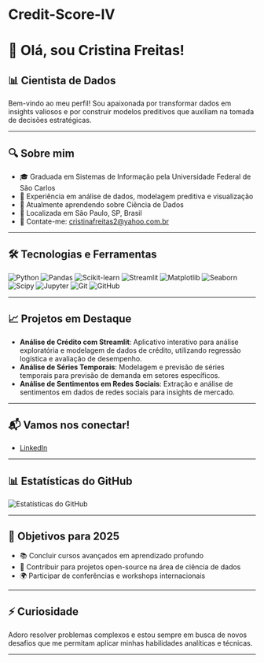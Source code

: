 # Credit-Score-IV

# 👋 Olá, sou Cristina Freitas!

## 📊 Cientista de Dados 

Bem-vindo ao meu perfil! Sou apaixonada por transformar dados em insights valiosos e por construir modelos preditivos que auxiliam na tomada de decisões estratégicas.

---

## 🔍 Sobre mim

- 🎓 Graduada em Sistemas de Informação pela Universidade Federal de São Carlos
- 💼 Experiência em análise de dados, modelagem preditiva e visualização
- 🌱 Atualmente aprendendo sobre Ciência de Dados
- 📍 Localizada em São Paulo, SP, Brasil
- 📧 Contate-me: cristinafreitas2@yahoo.com.br

---

## 🛠️ Tecnologias e Ferramentas

![Python](https://img.shields.io/badge/Python-3776AB?style=for-the-badge&logo=python&logoColor=white)
![Pandas](https://img.shields.io/badge/Pandas-150458?style=for-the-badge&logo=pandas&logoColor=white)
![Scikit-learn](https://img.shields.io/badge/Scikit--learn-F7931E?style=for-the-badge&logo=scikit-learn&logoColor=white)
![Streamlit](https://img.shields.io/badge/Streamlit-FF4B4B?style=for-the-badge&logo=streamlit&logoColor=white)
![Matplotlib](https://img.shields.io/badge/Matplotlib-003B57?style=for-the-badge&logo=matplotlib&logoColor=white)
![Seaborn](https://img.shields.io/badge/Seaborn-9E5D6A?style=for-the-badge&logo=seaborn&logoColor=white)
![Scipy](https://img.shields.io/badge/Scipy-8CAAE6?style=for-the-badge&logo=scipy&logoColor=white)
![Jupyter](https://img.shields.io/badge/Jupyter-F37626?style=for-the-badge&logo=jupyter&logoColor=white)
![Git](https://img.shields.io/badge/Git-F05032?style=for-the-badge&logo=git&logoColor=white)
![GitHub](https://img.shields.io/badge/GitHub-181717?style=for-the-badge&logo=github&logoColor=white)

---

## 📈 Projetos em Destaque

- **Análise de Crédito com Streamlit**: Aplicativo interativo para análise exploratória e modelagem de dados de crédito, utilizando regressão logística e avaliação de desempenho.
- **Análise de Séries Temporais**: Modelagem e previsão de séries temporais para previsão de demanda em setores específicos.
- **Análise de Sentimentos em Redes Sociais**: Extração e análise de sentimentos em dados de redes sociais para insights de mercado.

---

## 📬 Vamos nos conectar!

- [LinkedIn](https://www.linkedin.com/in/cristina-freytas)

---

## 📊 Estatísticas do GitHub

![Estatísticas do GitHub](https://github-readme-stats.vercel.app/api?username=cristina-freytas&show_icons=true&hide_title=true&count_private=true&hide=prs&theme=radical)

---

## 🎯 Objetivos para 2025

- 📚 Concluir cursos avançados em aprendizado profundo
- 🧪 Contribuir para projetos open-source na área de ciência de dados
- 🌍 Participar de conferências e workshops internacionais

---

## ⚡ Curiosidade

Adoro resolver problemas complexos e estou sempre em busca de novos desafios que me permitam aplicar minhas habilidades analíticas e técnicas.

---


